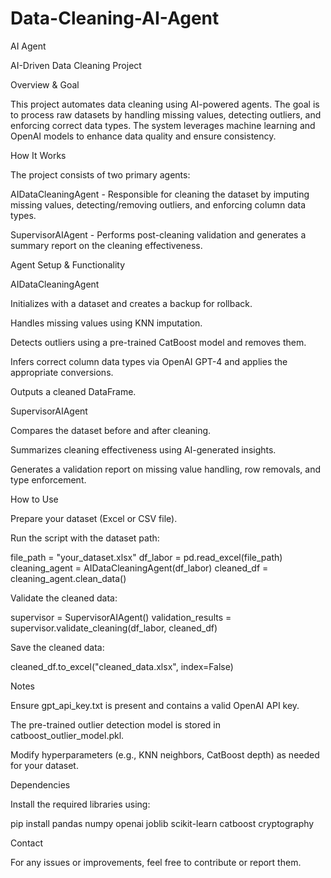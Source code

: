 # Data-Cleaning-AI-Agent
AI Agent 

AI-Driven Data Cleaning Project

Overview & Goal

This project automates data cleaning using AI-powered agents. The goal is to process raw datasets by handling missing values, detecting outliers, and enforcing correct data types. The system leverages machine learning and OpenAI models to enhance data quality and ensure consistency.

How It Works

The project consists of two primary agents:

AIDataCleaningAgent - Responsible for cleaning the dataset by imputing missing values, detecting/removing outliers, and enforcing column data types.

SupervisorAIAgent - Performs post-cleaning validation and generates a summary report on the cleaning effectiveness.

Agent Setup & Functionality

AIDataCleaningAgent

Initializes with a dataset and creates a backup for rollback.

Handles missing values using KNN imputation.

Detects outliers using a pre-trained CatBoost model and removes them.

Infers correct column data types via OpenAI GPT-4 and applies the appropriate conversions.

Outputs a cleaned DataFrame.

SupervisorAIAgent

Compares the dataset before and after cleaning.

Summarizes cleaning effectiveness using AI-generated insights.

Generates a validation report on missing value handling, row removals, and type enforcement.

How to Use

Prepare your dataset (Excel or CSV file).

Run the script with the dataset path:

file_path = "your_dataset.xlsx"
df_labor = pd.read_excel(file_path)
cleaning_agent = AIDataCleaningAgent(df_labor)
cleaned_df = cleaning_agent.clean_data()

Validate the cleaned data:

supervisor = SupervisorAIAgent()
validation_results = supervisor.validate_cleaning(df_labor, cleaned_df)

Save the cleaned data:

cleaned_df.to_excel("cleaned_data.xlsx", index=False)

Notes

Ensure gpt_api_key.txt is present and contains a valid OpenAI API key.

The pre-trained outlier detection model is stored in catboost_outlier_model.pkl.

Modify hyperparameters (e.g., KNN neighbors, CatBoost depth) as needed for your dataset.

Dependencies

Install the required libraries using:

pip install pandas numpy openai joblib scikit-learn catboost cryptography

Contact

For any issues or improvements, feel free to contribute or report them.


